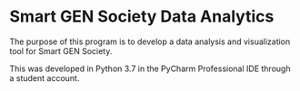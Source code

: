# Smart GEN Society Data Analytics
The purpose of this program is to develop a data analysis and visualization tool for Smart GEN Society.

This was developed in Python 3.7 in the PyCharm Professional IDE through a student account. 
